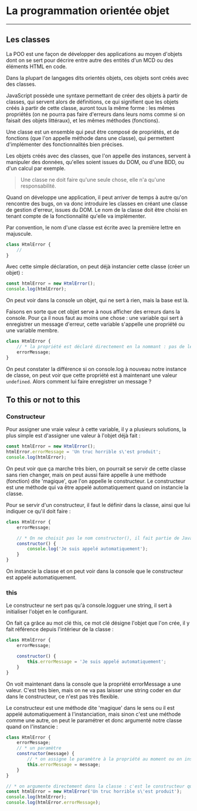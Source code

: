 # La programmation orientée objet

---

## Les classes

La POO est une façon de développer des applications au moyen d'objets dont on se sert pour décrire entre autre des entités d'un MCD ou des éléments HTML en code.

Dans la plupart de langages dits orientés objets, ces objets sont créés avec des classes.

JavaScript possède une syntaxe permettant de créer des objets à partir de classes, qui servent alors de définitions, ce qui signifient que les objets créés à partir de cette classe, auront tous la même forme : les mêmes propriétés (on ne pourra pas faire d'erreurs dans leurs noms comme si on faisait des objets littéraux), et les mêmes méthodes (fonctions).

Une classe est un ensemble qui peut être composé de propriétés, et de fonctions (que l'on appelle méthode dans une classe), qui permettent d'implémenter des fonctionnalités bien précises.

Les objets créés avec des classes, que l'on appelle des instances, servent à manipuler des données, qu'elles soient issues du DOM, ou d'une BDD, ou d'un calcul par exemple.

> Une classe ne doit faire qu'une seule chose, elle n'a qu'une responsabilité.

Quand on développe une application, il peut arriver de temps à autre qu'on rencontre des bugs, on va donc introduire les classes en créant une classe de gestion d'erreur, issues du DOM. Le nom de la classe doit être choisi en tenant compte de la fonctionnalité qu'elle va implémenter.

Par convention, le nom d'une classe est écrite avec la première lettre en majuscule.

```javascript
class HtmlError {
    //
}
```

Avec cette simple déclaration, on peut déjà instancier cette classe (créer un objet) :

```javascript
const htmlError = new HtmlError();
console.log(htmlError);
```

On peut voir dans la console un objet, qui ne sert à rien, mais la base est là.

Faisons en sorte que cet objet serve à nous afficher des erreurs dans la console. Pour ça il nous faut au moins une chose : une variable qui sert à enregistrer un message d'erreur, cette variable s'appelle une propriété ou une variable membre.

```javascript
class HtmlError {
    // * la propriété est déclaré directement en la nommant : pas de let ou de const
    errorMessage;
}
```

 On peut constater la différence si on console.log à nouveau notre instance de classe, on peut voir que cette propriété est à maintenant une valeur `undefined`. Alors comment lui faire enregistrer un message ?

## To this or not to this

### Constructeur

Pour assigner une vraie valeur à cette variable, il y a plusieurs solutions, la plus simple est d'assigner une valeur à l'objet déjà fait :

```javascript
const htmlError = new HtmlError();
htmlError.errorMessage = 'Un truc horrible s\'est produit';
console.log(htmlError);
```

On peut voir que ça marche très bien, on pourrait se servir de cette classe sans rien changer, mais on peut aussi faire appelle à une méthode (fonction) dite 'magique', que l'on appelle le constructeur. Le constructeur est une méthode qui va être appelé automatiquement quand on instancie la classe.

Pour se servir d'un constructeur, il faut le définir dans la classe, ainsi que lui indiquer ce qu'il doit faire :

```javascript
class HtmlError {
    errorMessage;

    // * On ne choisit pas le nom constructor(), il fait partie de JavaScript.
    constructor() {
        console.log('Je suis appelé automatiquement');
    }
}
```

On instancie la classe et on peut voir dans la console que le constructeur est appelé automatiquement.

### this

Le constructeur ne sert pas qu'à console.logguer une string, il sert à initialiser l'objet en le configurant.

On fait ça grâce au mot clé this, ce mot clé désigne l'objet que l'on crée, il y fait référence depuis l'intérieur de la classe :

```javascript
class HtmlError {
    errorMessage;

    constructor() {
        this.errorMessage = 'Je suis appelé automatiquement';
    }
}
```

On voit maintenant dans la console que la propriété errorMessage a une valeur. C'est très bien, mais on ne va pas laisser une string coder en dur dans le constructeur, ce n'est pas très flexible.

Le constructeur est une méthode dite 'magique' dans le sens ou il est appelé automatiquement à l'instanciation, mais sinon c'est une méthode comme une autre, on peut le paramétrer et donc argumenté notre classe quand on l'instancie :

```javascript
class HtmlError {
    errorMessage;
    // * un paramètre
    constructor(message) {
        // * on assigne le paramètre à la propriété au moment ou on instancie la classe
        this.errorMessage = message;
    }
}

// * on argumente directement dans la classe : c'est le constructeur qui récupère ça
const htmlError = new HtmlError('Un truc horrible s\'est produit');
console.log(htmlError);
console.log(htmlError.errorMessage);
```
